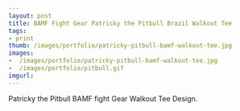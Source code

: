 ```yaml
---
layout: post
title: BAMF Fight Gear Patricky the Pitbull Brazil Walkout Tee
tags:
- print
thumb: /images/portfolio/patricky-pitbull-bamf-walkout-tee.jpg
images: 
-  /images/portfolio/patricky-pitbull-bamf-walkout-tee.jpg
-  /images/portfolio/pitbull.gif
imgurl: 
---
```

Patricky the Pitbull BAMF fight Gear Walkout Tee Design.